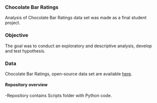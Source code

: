 ### Chocolate Bar Ratings
Analysis of Chocolate Bar Ratings data set was made as a final student project.
### Objective
The goal was to conduct an exploratory and descriptive analysis, develop and test hypothesis.
### Data 
Chocolate Bar Ratings, open-source data set are available [here](https://www.kaggle.com/datasets/rtatman/chocolate-bar-ratings).
#### Repository overview 
-Repository contains Scripts folder with Python code.
